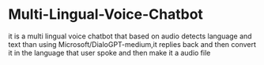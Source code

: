 # Multi-Lingual-Voice-Chatbot
it is a multi lingual voice chatbot that based on audio detects language and text than using Microsoft/DialoGPT-medium,it replies back and then convert it in the language that user spoke and then make it a audio file
